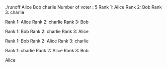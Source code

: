 ./runoff Alice Bob charlie
Number of voter : 5
Rank 1: Alice
Rank 2: Bob
Rank 3: charlie

Rank 1: Alice
Rank 2: charlie
Rank 3: Bob

Rank 1: Bob
Rank 2: charlie
Rank 3: Alice

Rank 1: Bob
Rank 2: Alice
Rank 3: charlie

Rank 1: charlie
Rank 2: Alice
Rank 3: Bob

Alice
